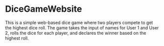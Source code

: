 # DiceGameWebsite
This is a simple web-based dice game where two players compete to get the highest dice roll. The game takes the input of names for User 1 and User 2, rolls the dice for each player, and declares the winner based on the highest roll.

